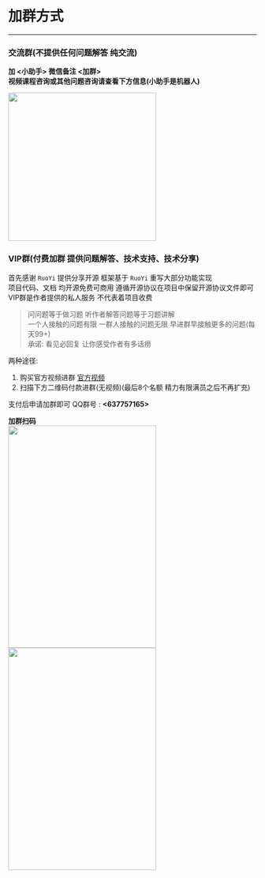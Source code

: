 # 加群方式
- - -
### 交流群(不提供任何问题解答 纯交流)

**加 <小助手> 微信备注 <加群>**<br>
**视频课程咨询或其他问题咨询请查看下方信息(小助手是机器人)**

<img src="https://foruda.gitee.com/images/1680762410689884638/60b546ca_1766278.png" width="300" height="300">

### VIP群(付费加群 提供问题解答、技术支持、技术分享)

首先感谢 `RuoYi` 提供分享开源 框架基于 `RuoYi` 重写大部分功能实现<br>
项目代码、文档 均开源免费可商用 遵循开源协议在项目中保留开源协议文件即可<br>
VIP群是作者提供的私人服务 不代表着项目收费

> 问问题等于做习题 听作者解答问题等于习题讲解<br>
> 一个人接触的问题有限 一群人接触的问题无限 早进群早接触更多的问题(每天99+)<br>
> 承诺: 看见必回复 让你感受作者有多话痨<br>

两种途径:
1. 购买官方视频进群 [官方视频](/common/video.md)
2. 扫描下方二维码付款进群(无视频)(最后8个名额 精力有限满员之后不再扩充)

支付后申请加群即可 QQ群号 : **<637757165>**<br>

**加群扫码**<br>
<img src="https://foruda.gitee.com/images/1725259839682556495/2897bc86_1766278.png" width="300px" height="450px" /><img src="https://foruda.gitee.com/images/1725259806547656944/f870a5c7_1766278.jpeg" width="300px" height="450px" />
